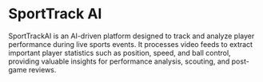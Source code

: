 # SportTrack AI
 SportTrackAI is an AI-driven platform designed to track and analyze player performance during live sports events. It processes video feeds to extract important player statistics such as position, speed, and ball control, providing valuable insights for performance analysis, scouting, and post-game reviews.
